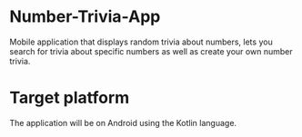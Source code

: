 # Number-Trivia-App

Mobile application that displays random trivia about numbers, lets you search for trivia about specific numbers as well as create your own number trivia.

# Target platform

The application will be on Android using the Kotlin language.
